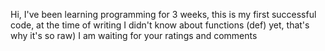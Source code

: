 Hi, I've been learning programming for 3 weeks, this is my first successful code, at the time of writing I didn't know about functions (def) yet, that's why it's so raw) I am waiting for your ratings and comments
